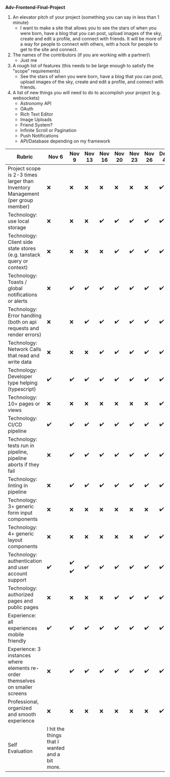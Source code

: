 **Adv-Frontend-Final-Project**

1. An elevator pitch of your project (something you can say in less than 1 minute)
    - I want to make a site that allows you to see the stars of when you were born, have a blog that you can post, upload images of the sky, create and edit a profile, and connect with friends. It will be more of a way for people to connect with others, with a hock for people to get to the site and connect.
2. The names of the contributors (if you are working with a partner)\
    - Just me
3. A rough list of features (this needs to be large enough to satisfy the "scope" requirements)
    - See the stars of when you were born, have a blog that you can post, upload images of the sky, create and edit a profile, and connect with friends.
4. A list of new things you will need to do to accomplish your project (e.g. websockets)
    - Astronomy API
    - OAuth
    - Rich Text Editor
    - Image Uploads
    - Friend System?
    - Infinite Scroll or Pagination
    - Push Notifications
    - API/Database depending on my framework



| Rubric | Nov 6 | Nov 9 | Nov 13 | Nov 16 | Nov 20 | Nov 23 | Nov 26 | Dec 4 |
| --- | --- | --- | --- | --- | --- | --- | --- | --- |
| Project scope is 2-3 times larger than Inventory Management (per group member) | ❌ | ❌ | ❌ | ❌ | ❌ | ❌ | ❌ | ✔️ |
| Technology: use local storage | ❌ | ❌ | ❌ | ✔️ | ✔️ | ✔️ | ✔️ | ✔️ |
| Technology: Client side state stores (e.g. tanstack query or context) | ❌ | ❌ | ❌ | ❌ | ✔️ | ✔️ | ✔️ | ✔️ |
| Technology: Toasts / global notifications or alerts | ❌ | ✔️ | ✔️ | ✔️ | ✔️ | ✔️ | ✔️ | ✔️ |
| Technology: Error handling (both on api requests and render errors) | ❌ | ❌ | ✔️ | ✔️ | ✔️ | ✔️ | ✔️ | ✔️ |
| Technology: Network Calls that read and write data | ❌ | ❌ | ❌ | ✔️ | ✔️ | ✔️ | ✔️ | ✔️ |
| Technology: Developer type helping (typescript) | ✔️ | ✔️ | ✔️ | ✔️ | ✔️ | ✔️ | ✔️ | ✔️ |
| Technology: 10+ pages or views | ❌ | ❌ | ❌ | ❌ | ❌ | ❌ | ❌ | ✔️ |
| Technology: CI/CD pipeline | ✔️ | ✔️ | ✔️ | ✔️ | ✔️ | ✔️ | ✔️ | ✔️ |
| Technology: tests run in pipeline, pipeline aborts if they fail | ❌ | ✔️ | ✔️ | ✔️ | ✔️ | ✔️ | ✔️ | ✔️ |
| Technology: linting in pipeline | ❌ | ✔️ | ✔️ | ✔️ | ✔️ | ✔️ | ✔️ | ✔️ |
| Technology: 3+ generic form input components | ❌ | ❌ | ❌ | ❌ | ❌ | ❌ | ❌ | ✔️ |
| Technology: 4+ generic layout components | ❌ | ❌ | ❌ | ❌ | ❌ | ❌ | ✔️ | ✔️ |
| Technology: authentication and user account support | ✔️  | ✔️ ✔️ | ✔️  | ✔️ | ✔️ | ✔️ | ✔️ | ✔️ |
| Technology: authorized pages and public pages | ❌ | ❌ | ❌ | ❌ | ✔️ | ✔️ | ✔️ | ✔️ |
| Experience: all experiences mobile friendly | ✔️ | ✔️ | ✔️ | ✔️ | ✔️ | ✔️ | ✔️ | ✔️ |
| Experience: 3 instances where elements re-order themselves on smaller screens | ❌ | ✔️ | ✔️ | ✔️ | ✔️ | ✔️ | ✔️ | ✔️ |
| Professional, organized and smooth experience | ❌ | ❌ | ❌ | ❌ | ❌ | ❌ | ❌ | ✔️ |
| Self Evaluation| I hit the things that I wanted and a bit   more. | |  |  |  |  |  |  |
